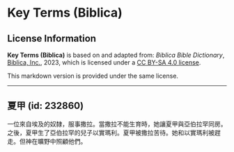 # Key Terms (Biblica)

## License Information

**Key Terms (Biblica)** is based on and adapted from: _Biblica Bible Dictionary_, [Biblica, Inc.](https://www.biblica.com/), 2023, which is licensed under a [CC BY-SA 4.0 license](https://creativecommons.org/licenses/by-sa/4.0/legalcode.en).

This markdown version is provided under the same license.



--------------------------------

## 夏甲 (id: 232860)

一位來自埃及的奴隸，服事撒拉。當撒拉不能生育時，她讓夏甲與亞伯拉罕同房。之後，夏甲生了亞伯拉罕的兒子以實瑪利。夏甲被撒拉苦待。她和以實瑪利被趕走。但神在曠野中照顧他們。


